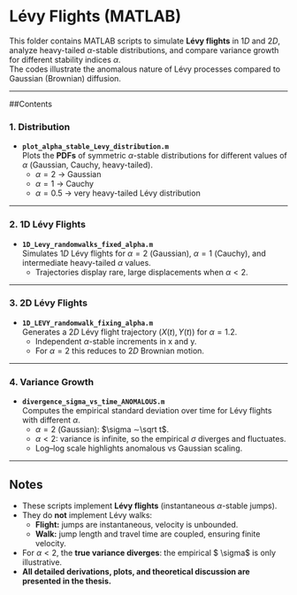 # Lévy Flights (MATLAB)

This folder contains MATLAB scripts to simulate **Lévy flights** in $1D$ and $2D$, analyze heavy-tailed $\alpha$-stable distributions, and compare variance growth for different stability indices $\alpha$.  
The codes illustrate the anomalous nature of Lévy processes compared to Gaussian (Brownian) diffusion.

---

##Contents

### 1. Distribution
- **`plot_alpha_stable_Levy_distribution.m`**  
  Plots the **PDFs** of symmetric $\alpha$-stable distributions for different values of $\alpha$ (Gaussian, Cauchy, heavy-tailed).  
  - $\alpha = 2$ → Gaussian  
  - $\alpha = 1$ → Cauchy  
  - $\alpha = 0.5$ → very heavy-tailed Lévy distribution

---

### 2. 1D Lévy Flights
- **`1D_Levy_randomwalks_fixed_alpha.m`**  
  Simulates $1D$ Lévy flights for $\alpha = 2$ (Gaussian), $\alpha = 1$ (Cauchy), and intermediate heavy-tailed $\alpha$ values.  
  - Trajectories display rare, large displacements when $\alpha  < 2$.  

---

### 3. 2D Lévy Flights
- **`1D_LEVY_randomwalk_fixing_alpha.m`**  
  Generates a $2D$ Lévy flight trajectory $(X(t), Y(t))$ for $\alpha = 1$.2.  
  - Independent $\alpha$-stable increments in x and y.  
  - For $\alpha = 2$ this reduces to $2D$ Brownian motion.  

---

### 4. Variance Growth
- **`divergence_sigma_vs_time_ANOMALOUS.m`**  
  Computes the empirical standard deviation over time for Lévy flights with different $\alpha$.  
  - $\alpha = 2$ (Gaussian): $\sigma ∼\sqrt t$.  
  - $\alpha  < 2$: variance is infinite, so the empirical $\sigma$ diverges and fluctuates.  
  - Log–log scale highlights anomalous vs Gaussian scaling.  

---

## Notes

- These scripts implement **Lévy flights** (instantaneous $\alpha$-stable jumps).  
- They do **not** implement Lévy walks:  
  - **Flight:** jumps are instantaneous, velocity is unbounded.  
  - **Walk:** jump length and travel time are coupled, ensuring finite velocity.  
- For $\alpha  < 2$, the **true variance diverges**: the empirical $ \sigma$ is only illustrative.  
- **All detailed derivations, plots, and theoretical discussion are presented in the thesis.**
